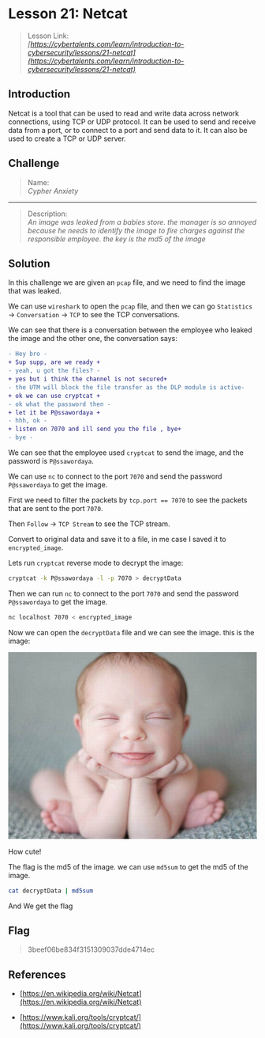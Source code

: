 # Lesson 21: Netcat

> Lesson Link:\
> *[https://cybertalents.com/learn/introduction-to-cybersecurity/lessons/21-netcat](https://cybertalents.com/learn/introduction-to-cybersecurity/lessons/21-netcat)*

## Introduction

Netcat is a tool that can be used to read and write data across network connections, using TCP or UDP protocol. It can be used to send and receive data from a port, or to connect to a port and send data to it. It can also be used to create a TCP or UDP server.

## Challenge

> Name:\
> *Cypher Anxiety*

---

> Description:\
> *An image was leaked from a babies store. the manager is so annoyed because he needs to identify the image to fire charges against the responsible employee. the key is the md5 of the image*

## Solution

In this challenge we are given an `pcap` file, and we need to find the image that was leaked.

We can use `wireshark` to open the `pcap` file, and then we can go `Statistics` -> `Conversation` -> `TCP` to see the TCP conversations.

We can see that there is a conversation between the employee who leaked the image and the other one, the conversation says:

```diff
- Hey bro -
+ Sup supp, are we ready +
- yeah, u got the files? -
+ yes but i think the channel is not secured+ 
- the UTM will block the file transfer as the DLP module is active- 
+ ok we can use cryptcat +
- ok what the password then -
+ let it be P@ssawordaya +
- hhh, ok -
+ listen on 7070 and ill send you the file , bye+
- bye -
```

We can see that the employee used `cryptcat` to send the image, and the password is `P@ssawordaya`.

We can use `nc` to connect to the port `7070` and send the password `P@ssawordaya` to get the image.

First we need to filter the packets by `tcp.port == 7070` to see the packets that are sent to the port `7070`.

Then `Follow` -> `TCP Stream` to see the TCP stream.

Convert to original data and save it to a file, in me case I saved it to `encrypted_image`.

Lets run `cryptcat` reverse mode to decrypt the image:

```bash
cryptcat -k P@ssawordaya -l -p 7070 > decryptData
```

Then we can run `nc` to connect to the port `7070` and send the password `P@ssawordaya` to get the image.

```bash
nc localhost 7070 < encrypted_image
```

Now we can open the `decryptData` file and we can see the image. this is the image:

![image](../../../assets/CybertTalents/Cypher-Anxiety/decryptData)

How cute!

The flag is the md5 of the image. we can use `md5sum` to get the md5 of the image.

```bash
cat decryptData | md5sum
```

And We get the flag

## Flag

> 3beef06be834f3151309037dde4714ec

## References

- [https://en.wikipedia.org/wiki/Netcat](https://en.wikipedia.org/wiki/Netcat)

- [https://www.kali.org/tools/cryptcat/](https://www.kali.org/tools/cryptcat/)
